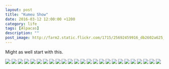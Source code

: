 ```yaml
---
layout: post
title: "Kumeu Show"
date: 2016-03-12 12:00:00 +1200
category: life
tags: [Alpacas]
description: ""
post_image: http://farm2.static.flickr.com/1715/25692459916_db2602a625_o.jpg
---
```

Might as well start with this.

[![](http://farm2.static.flickr.com/1481/25692463206_6c95f2a651_c.jpg)](http://farm2.static.flickr.com/1481/25692463206_27101ababd_o.jpg)
[![](http://farm2.static.flickr.com/1582/25623461121_b89d3c9d4e_c.jpg)](http://farm2.static.flickr.com/1582/25623461121_6ca3793e1a_o.jpg)
[![](http://farm2.static.flickr.com/1695/25091903203_d6e2364d7d_c.jpg)](http://farm2.static.flickr.com/1695/25091903203_3126e994de_o.jpg)
[![](http://farm2.static.flickr.com/1449/25091903273_67b883250e_c.jpg)](http://farm2.static.flickr.com/1449/25091903273_595e832dc2_o.jpg)
[![](http://farm2.static.flickr.com/1444/25417783640_4c34d00afd_c.jpg)](http://farm2.static.flickr.com/1444/25417783640_a0cd16fce2_o.jpg)
[![](http://farm2.static.flickr.com/1508/25091903433_ac8406a132_c.jpg)](http://farm2.static.flickr.com/1508/25091903433_8663f29676_o.jpg)
[![](http://farm2.static.flickr.com/1642/25597496192_e84254afb1_c.jpg)](http://farm2.static.flickr.com/1642/25597496192_079292a85e_o.jpg)
[![](http://farm2.static.flickr.com/1709/25718509915_36ef05dc15_c.jpg)](http://farm2.static.flickr.com/1709/25718509915_ec9fc79fd4_o.jpg)
[![](http://farm2.static.flickr.com/1570/25623460421_7ef02cbe83_c.jpg)](http://farm2.static.flickr.com/1570/25623460421_e6a28dd75f_o.jpg)
[![](http://farm2.static.flickr.com/1667/25417780320_36c09110bf_c.jpg)](http://farm2.static.flickr.com/1667/25417780320_8dfedd7926_o.jpg)
[![](http://farm2.static.flickr.com/1568/25692462486_26a6d0b4ae_c.jpg)](http://farm2.static.flickr.com/1568/25692462486_fca36de6f5_o.jpg)
[![](http://farm2.static.flickr.com/1553/25088102144_6111a3b8e3_c.jpg)](http://farm2.static.flickr.com/1553/25088102144_5ce5072015_o.jpg)
[![](http://farm2.static.flickr.com/1445/25597494762_be4a3ebfdf_c.jpg)](http://farm2.static.flickr.com/1445/25597494762_5db35c46c4_o.jpg)
[![](http://farm2.static.flickr.com/1484/25597494662_77f0c359b7_c.jpg)](http://farm2.static.flickr.com/1484/25597494662_5dd7391c7e_o.jpg)
[![](http://farm2.static.flickr.com/1615/25417782220_16afaebc08_c.jpg)](http://farm2.static.flickr.com/1615/25417782220_1e73e56342_o.jpg)
[![](http://farm2.static.flickr.com/1445/25623459701_592d4eabaa_c.jpg)](http://farm2.static.flickr.com/1445/25623459701_5d9f62211d_o.jpg)
[![](http://farm2.static.flickr.com/1551/25692461836_e307325e80_c.jpg)](http://farm2.static.flickr.com/1551/25692461836_8101976e2e_o.jpg)
[![](http://farm2.static.flickr.com/1695/25088101734_1275cdd98d_c.jpg)](http://farm2.static.flickr.com/1695/25088101734_044664df00_o.jpg)
[![](http://farm2.static.flickr.com/1602/25692461756_1cb3d3a51e_c.jpg)](http://farm2.static.flickr.com/1602/25692461756_8bf7e24284_o.jpg)
[![](http://farm2.static.flickr.com/1707/25623457631_cd7c6aeda8_c.jpg)](http://farm2.static.flickr.com/1707/25623457631_85aa47bdda_o.jpg)
[![](http://farm2.static.flickr.com/1532/25417781770_5505b5b4eb_c.jpg)](http://farm2.static.flickr.com/1532/25417781770_57dfb1a5bf_o.jpg)
[![](http://farm2.static.flickr.com/1645/25091901333_a2d94accb1_c.jpg)](http://farm2.static.flickr.com/1645/25091901333_c8898c0113_o.jpg)
[![](http://farm2.static.flickr.com/1537/25088100634_2040a348f0_c.jpg)](http://farm2.static.flickr.com/1537/25088100634_11fa5f42e1_o.jpg)
[![](http://farm2.static.flickr.com/1628/25088101254_e7e4789fb7_c.jpg)](http://farm2.static.flickr.com/1628/25088101254_6011df66bb_o.jpg)
[![](http://farm2.static.flickr.com/1611/25417780810_f13c2100af_c.jpg)](http://farm2.static.flickr.com/1611/25417780810_86f08aa030_o.jpg)
